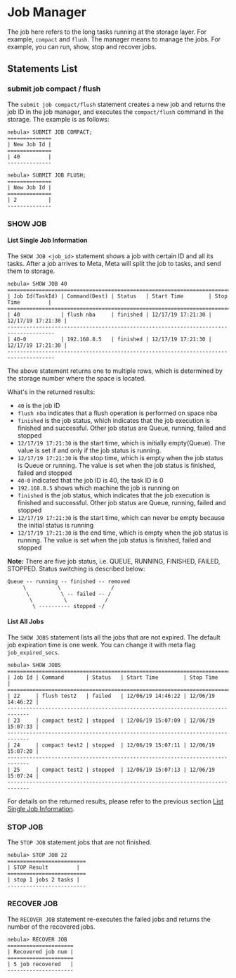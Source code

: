 # Job Manager

The job here refers to the long tasks running at the storage layer. For example, `compact` and `flush`. The manager means to manage the jobs. For example, you can run, show, stop and recover jobs.

## Statements List

### submit job compact / flush

The `submit job compact/flush` statement creates a new job and returns the job ID in the job manager, and executes the `compact/flush` command in the storage. The example is as follows:

```ngql
nebula> SUBMIT JOB COMPACT;
==============
| New Job Id |
==============
| 40         |
--------------

nebula> SUBMIT JOB FLUSH;
==============
| New Job Id |
==============
| 2          |
--------------
```

### SHOW JOB

#### List Single Job Information

The `SHOW JOB <job_id>` statement shows a job with certain ID and all its tasks. After a job arrives to Meta, Meta will split the job to tasks, and send them to storage.

```ngql
nebula> SHOW JOB 40
=====================================================================================
| Job Id(TaskId) | Command(Dest) | Status   | Start Time        | Stop Time         |
=====================================================================================
| 40             | flush nba     | finished | 12/17/19 17:21:30 | 12/17/19 17:21:30 |
-------------------------------------------------------------------------------------
| 40-0           | 192.168.8.5   | finished | 12/17/19 17:21:30 | 12/17/19 17:21:30 |
-------------------------------------------------------------------------------------
```

The above statement returns one to multiple rows, which is determined by the storage number where the space is located.

What's in the returned results:

- `40` is the job ID
- `flush nba` indicates that a flush operation is performed on space nba
- `finished` is the job status, which indicates that the job execution is finished and successful. Other job status are Queue, running, failed and stopped
- `12/17/19 17:21:30` is the start time, which is initially empty(Queue). The value is set if and only if the job status is running.
- `12/17/19 17:21:30` is the stop time, which is empty when the job status is Queue or running. The value is set when the job status is finished, failed and stopped
- `40-0` indicated that the job ID is 40, the task ID is 0
- `192.168.8.5` shows which machine the job is running on
- `finished` is the job status, which indicates that the job execution is finished and successful. Other job status are Queue, running, failed and stopped
- `12/17/19 17:21:30` is the start time, which can never be empty because the initial status is running
- `12/17/19 17:21:30` is the end time, which is empty when the job status is running. The value is set when the job status is finished, failed and stopped

**Note:** There are five job status, i.e. QUEUE, RUNNING, FINISHED, FAILED, STOPPED. Status switching is described below:

```ngql
Queue -- running -- finished -- removed
     \          \                /
      \          \ -- failed -- /
       \          \            /
        \ ---------- stopped -/
```

#### List All Jobs

The `SHOW JOBS` statement lists all the jobs that are not expired. The default job expiration time is one week. You can change it with meta flag `job_expired_secs`.

```ngql
nebula> SHOW JOBS
=============================================================================
| Job Id | Command       | Status   | Start Time        | Stop Time         |
=============================================================================
| 22     | flush test2   | failed   | 12/06/19 14:46:22 | 12/06/19 14:46:22 |
-----------------------------------------------------------------------------
| 23     | compact test2 | stopped  | 12/06/19 15:07:09 | 12/06/19 15:07:33 |
-----------------------------------------------------------------------------
| 24     | compact test2 | stopped  | 12/06/19 15:07:11 | 12/06/19 15:07:20 |
-----------------------------------------------------------------------------
| 25     | compact test2 | stopped  | 12/06/19 15:07:13 | 12/06/19 15:07:24 |
-----------------------------------------------------------------------------
```

For details on the returned results, please refer to the previous section [List Single Job Information](#list-single-job-information).

### STOP JOB

The `STOP JOB` statement jobs that are not finished.

```ngql
nebula> STOP JOB 22
=========================
| STOP Result         |
=========================
| stop 1 jobs 2 tasks |
-------------------------
```

### RECOVER JOB

The `RECOVER JOB` statement re-executes the failed jobs and returns the number of the recovered jobs.

```ngql
nebula> RECOVER JOB
=====================
| Recovered job num |
=====================
| 5 job recovered   |
---------------------
```
